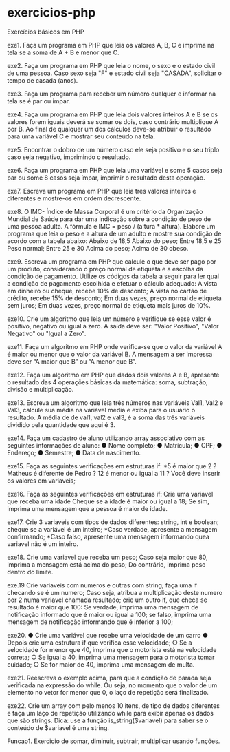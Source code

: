 # exercicios-php
Exercícios básicos em PHP

exe1. Faça um programa em PHP que leia os valores A, B, C e imprima na tela se a soma de A + B e menor que C.

exe2. Faça um programa em PHP que leia o nome, o sexo e o estado civil de uma pessoa. Caso sexo seja "F" e estado civil seja "CASADA", solicitar o tempo de casada (anos).

exe3. Faça um programa para receber um número qualquer e informar na tela se é par ou ímpar.

exe4. Faça um programa em PHP que leia dois valores inteiros A e B se os valores forem iguais deverá se somar os dois, caso contrário multiplique A por B. Ao final de qualquer um dos cálculos deve-se atribuir o resultado para uma variável C e mostrar seu conteúdo na tela.

exe5. Encontrar o dobro de um número caso ele seja positivo e o seu triplo caso seja negativo, imprimindo o resultado.

exe6. Faça um programa em PHP que leia uma variável e some 5 casos seja par ou some 8 casos seja ímpar, imprimir o resultado desta operação.

exe7. Escreva um programa em PHP que leia três valores inteiros e diferentes e mostre-os em ordem decrescente.

exe8. O IMC- Índice de Massa Corporal é um critério da Organização Mundial de Saúde para dar uma indicação sobre a condição de peso de uma pessoa adulta. A fórmula e IMC = peso / (altura * altura). Elabore um programa que leia o peso e a altura de um adulto e mostre sua condição de acordo com a tabela abaixo:
Abaixo de 18,5 Abaixo do peso;
Entre 18,5 e 25 Peso normal;
Entre 25 e 30 Acima do peso;
Acima de 30 obeso.

exe9. Escreva um programa em PHP que calcule o que deve ser pago por um produto, considerando o preço normal de etiqueta e a escolha da condição de pagamento. Utilize os
códigos da tabela a seguir para ler qual a condição de pagamento escolhida e efetuar o cálculo adequado:
A vista em dinheiro ou cheque, recebe 10% de desconto;
A vista no cartão de crédito, recebe 15% de desconto;
Em duas vezes, preço normal de etiqueta sem juros;
Em duas vezes, preço normal de etiqueta mais juros de 10%.

exe10. Crie um algoritmo que leia um número e verifique se esse valor é positivo, negativo ou igual a zero. A saída deve ser: "Valor Positivo", "Valor Negativo" ou "Igual a Zero".

exe11. Faça um algoritmo em PHP onde verifica-se que o valor da variável A é maior ou menor que o valor da variável B. A mensagem a ser impressa deve ser “A maior que B” ou “A menor que B”.

exe12. Faça um algoritmo em PHP que dados dois valores A e B, apresente o resultado das 4 operações básicas da matemática: 
soma, subtração, divisão e multiplicação.

exe13. Escreva um algoritmo que leia três números nas variáveis Val1, Val2 e Val3, calcule sua média na variável media e exiba para o usuário o resultado. A média de de val1, val2 e val3, é a soma das três variáveis dividido pela quantidade que aqui é 3.

exe14. Faça um cadastro de aluno utilizando array associativo com as seguintes informações de aluno:
● Nome completo;
● Matrícula;
● CPF;
● Endereço;
● Semestre;
● Data de nascimento.

exe15. Faça as seguintes verificações em estruturas if:
*5 é maior que 2 ?
Matheus é diferente de Pedro ?
12 é menor ou igual a 11 ?
Você deve inserir os valores em variaveis;

exe16. Faça as seguintes verificações em estruturas if:
Crie uma variavel que receba uma idade
Cheque se a idade é maior ou igual a 18;
Se sim, imprima uma mensagem que a pessoa é maior de idade.

exe17. Crie 3 variaveis com tipos de dados diferentes: string, int e boolean;
cheque se a variável é um inteiro;
*Caso verdade, apresente a mensagem confirmando;
*Caso falso, apresente uma mensagem informando quea variavel não é um inteiro.

exe18. Crie uma variavel que receba um peso;
Caso seja maior que 80, imprima a mensagem está acima do peso;
Do contrário, imprima peso dentro do limite.

exe.19 Crie variaveis com numeros e outras com string;
faça uma if checando se é um numero;
Caso seja, atribua a multiplicação deste numero por 2 numa variavel chamada resultado;
crie um outro if, que checa se resultado é maior que 100:
Se verdade, imprima uma mensagem de notificação informado que é maior ou igual a 100;
se falso, imprima uma mensagem de notificação informando que é inferior a 100;

exe20.
● Crie uma variável que recebe uma velocidade de um carro
● Depois crie uma estrutura if que verifica esse velocidade;
○ Se a velocidade for menor que 40, imprima que o motorista está na
velocidade correta;
○ Se igual a 40, imprima uma mensagem para o motorista tomar
cuidado;
○ Se for maior de 40, imprima uma mensagem de multa.

exe21.
Reescreva o exemplo acima, para que a condição de parada seja verificada na
expressão do while. Ou seja, no momento que o valor de um elemento no vetor for
menor que 0, o laço de repetição será finalizado.

exe22.
Crie um array com pelo menos 10 itens, de tipo de dados diferentes e faça um laço
de repetição utilizando while para exibir apenas os dados que são strings.
Dica: use a função is_string($variavel) para saber se o conteúdo de $variavel é
uma string.

Funcao1. Exercicio de somar, diminuir, subtrair, multiplicar usando funções.
